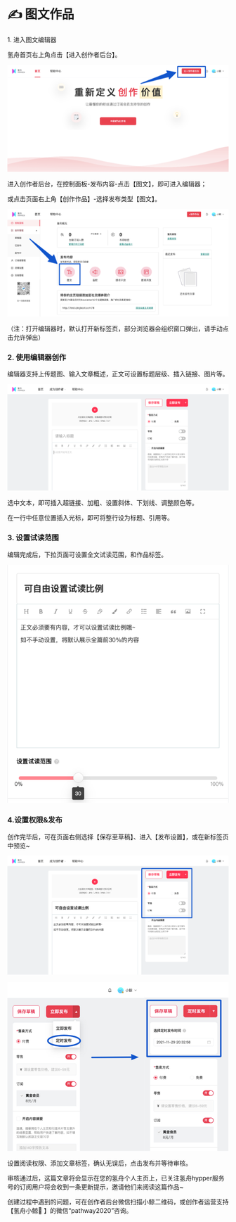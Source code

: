 # ✍ 图文作品

1\. 进入图文编辑器

氢舟首页右上角点击【进入创作者后台】。

![](../.gitbook/assets/3创作01.png)

进入创作者后台，在控制面板-发布内容-点击【图文】，即可进入编辑器；

或点击页面右上角【创作作品】-选择发布类型【图文】。

![](../.gitbook/assets/6图文01.png)

（注：打开编辑器时，默认打开新标签页，部分浏览器会组织窗口弹出，请手动点击允许弹出）

### 2. 使用编辑器创作

编辑器支持上传题图、输入文章概述，正文可设置标题层级、插入链接、图片等。

![](../.gitbook/assets/6图文021.png)

选中文本，即可插入超链接、加粗、设置斜体、下划线、调整颜色等。

在一行中任意位置插入光标，即可将整行设为标题、引用等。

### 3. 设置试读范围

编辑完成后，下拉页面可设置全文试读范围，和作品标签。

![](../.gitbook/assets/6图文022.png)

### 4.设置权限&发布

创作完毕后，可在页面右侧选择【保存至草稿】、进入【发布设置】，或在新标签页中预览\~

![发布前请选择售卖方式](../.gitbook/assets/6图文061.png)

![可定时5分钟后](../.gitbook/assets/7音频07.jpg)

设置阅读权限、添加文章标签，确认无误后，点击发布并等待审核。

审核通过后，这篇文章将会显示在您的氢舟个人主页上，已关注氢舟hypper服务号的订阅用户将会收到一条更新提示，邀请他们来阅读这篇作品\~

创建过程中遇到的问题，可在创作者后台微信扫描小鲸二维码，或创作者运营支持【氢舟小鲸🐳 】的微信“pathway2020”咨询。
